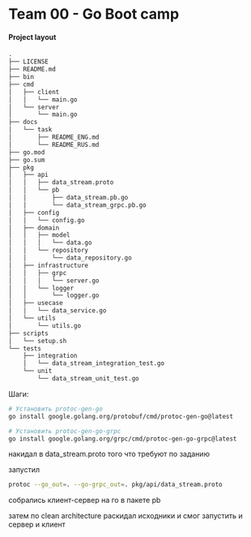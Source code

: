 # Team 00 - Go Boot camp

#### Project layout

```txt
.
├── LICENSE
├── README.md
├── bin
├── cmd
│   ├── client
│   │   └── main.go
│   └── server
│       └── main.go
├── docs
│   └── task
│       ├── README_ENG.md
│       └── README_RUS.md
├── go.mod
├── go.sum
├── pkg
│   ├── api
│   │   ├── data_stream.proto
│   │   └── pb
│   │       ├── data_stream.pb.go
│   │       └── data_stream_grpc.pb.go
│   ├── config
│   │   └── config.go
│   ├── domain
│   │   ├── model
│   │   │   └── data.go
│   │   └── repository
│   │       └── data_repository.go
│   ├── infrastructure
│   │   ├── grpc
│   │   │   └── server.go
│   │   └── logger
│   │       └── logger.go
│   ├── usecase
│   │   └── data_service.go
│   └── utils
│       └── utils.go
├── scripts
│   └── setup.sh
└── tests
    ├── integration
    │   └── data_stream_integration_test.go
    └── unit
        └── data_stream_unit_test.go
```

Шаги:

```sh
# Установить protoc-gen-go
go install google.golang.org/protobuf/cmd/protoc-gen-go@latest

# Установить protoc-gen-go-grpc
go install google.golang.org/grpc/cmd/protoc-gen-go-grpc@latest
```

накидал в data_stream.proto того что требуют по заданию

запустил

```sh
protoc --go_out=. --go-grpc_out=. pkg/api/data_stream.proto
```

собрались клиент-сервер на го в пакете pb

затем по clean architecture раскидал исходники и смог запустить и сервер и клиент 

